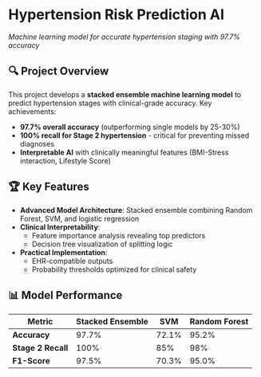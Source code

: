 # Hypertension Risk Prediction AI

*Machine learning model for accurate hypertension staging with 97.7% accuracy*

## 🔍 Project Overview
This project develops a **stacked ensemble machine learning model** to predict hypertension stages with clinical-grade accuracy. Key achievements:
- **97.7% overall accuracy** (outperforming single models by 25-30%)
- **100% recall for Stage 2 hypertension** - critical for preventing missed diagnoses
- **Interpretable AI** with clinically meaningful features (BMI-Stress interaction, Lifestyle Score)

## 🏆 Key Features
- **Advanced Model Architecture**: Stacked ensemble combining Random Forest, SVM, and logistic regression
- **Clinical Interpretability**: 
  - Feature importance analysis revealing top predictors
  - Decision tree visualization of splitting logic
- **Practical Implementation**:
  - EHR-compatible outputs
  - Probability thresholds optimized for clinical safety

## 📊 Model Performance

| Metric               | Stacked Ensemble | SVM           |  Random Forest|
|----------------------|------------------|---------------|-----------|
| **Accuracy**         | 97.7%            | 72.1%         | 95.2%     |
| **Stage 2 Recall**   | 100%             | 85%           | 98%       |
| **F1-Score**         | 97.5%            | 70.3%         | 95.0%     |

